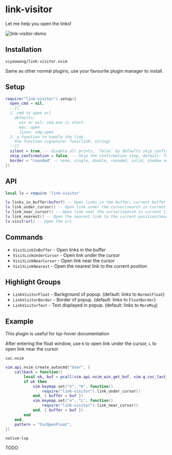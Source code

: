 # link-visitor

Let me help you open the links!

![link-visitor-demo](https://user-images.githubusercontent.com/47070852/177006635-ed9ff276-8f3d-4c42-9f94-2f6356e34eb2.gif)

## Installation

`xiyaowong/link-visitor.nvim`

Same as other normal plugins, use your favourite plugin manager to install.

## Setup

```lua
require("link-visitor").setup({
  open_cmd = nil,
  --[[
  1. cmd to open url
    defaults:
      win or wsl: cmd.exe /c start
      mac: open
      linux: xdg-open
  2. a function to handle the link
    the function signature: func(link: string)
  --]]
  silent = true, -- disable all prints, `false` by defaults skip_confirmation
  skip_confirmation = false, -- Skip the confirmation step, default: false
  border = "rounded" -- none, single, double, rounded, solid, shadow see `:h nvim_open_win()`
})
```

## API

```lua
local lv = require 'link-visitor'

lv.links_in_buffer(bufnr?) -- Open links in the buffer, current buffer by default
lv.link_under_cursor() -- Open link under the cursor(search in current line)
lv.link_near_cursor() -- Open link near the cursor(search in current line)
lv.link_nearest() -- Open the nearest link to the current position(Search in the whole buffer)
lv.visit(url) -- Open the url
```

## Commands

- `VisitLinkInBuffer` - Open links in the buffer
- `VisitLinkUnderCursor` - Open link under the cursor
- `VisitLinkNearCursor` - Open link near the cursor
- `VisitLinkNearest` - Open the nearest link to the current position

## Highlight Groups

- `LinkVisitorFloat` - Background of popup. (default: links to `NormalFloat`)
- `LinkVisitorBorder` - Border of popup. (default: links to `FloatBorder`)
- `LinkVisitorText` - Text displayed in popup. (default: links to `MoreMsg`)

## Example

This plugin is useful for lsp-hover documentation

After entering the float window, use `K` to open link under the cursor,
`L` to open link near the cursor

`coc.nvim`

```lua
vim.api.nvim_create_autocmd("User", {
	callback = function()
		local ok, buf = pcall(vim.api.nvim_win_get_buf, vim.g.coc_last_float_win)
		if ok then
			vim.keymap.set("n", "K", function()
				require("link-visitor").link_under_cursor()
			end, { buffer = buf })
			vim.keymap.set("n", "L", function()
				require("link-visitor").link_near_cursor()
			end, { buffer = buf })
		end
	end,
	pattern = "CocOpenFloat",
})
```

`native-lsp`

TODO
